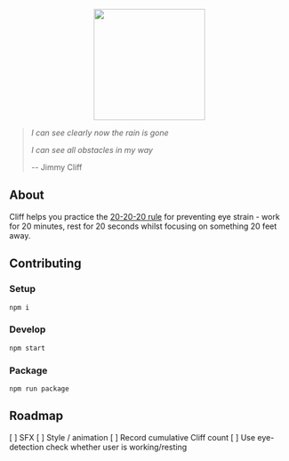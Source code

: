 <p align='center'>
  <img src='https://cloud.githubusercontent.com/assets/1913316/15395204/a5a7cfa0-1dce-11e6-8e07-874266d87b0e.png' width='200'/>
</p>

> *I can see clearly now the rain is gone*
>
> *I can see all obstacles in my way*
>
> -- Jimmy Cliff

## About

Cliff helps you practice the [20-20-20 rule](http://www.labnol.org/software/computer-eye-exercise/14069/) for preventing eye strain - work for 20 minutes, rest for 20 seconds whilst focusing on something 20 feet away.

## Contributing

### Setup

```
npm i
```

### Develop

```
npm start
```

### Package

```
npm run package
```

## Roadmap

[ ] SFX
[ ] Style / animation
[ ] Record cumulative Cliff count
[ ] Use eye-detection check whether user is working/resting
